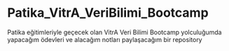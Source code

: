 # Patika_VitrA_VeriBilimi_Bootcamp
Patika eğitimleriyle geçecek olan VitrA Veri Bilimi Bootcamp yolculuğumda yapacağım ödevleri ve alacağım notları paylaşacağım bir repository
